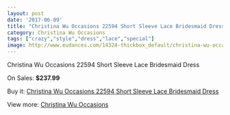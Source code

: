 ```yaml
---
layout: post
date: '2017-06-09'
title: "Christina Wu Occasions 22594 Short Sleeve Lace Bridesmaid Dress"
category: Christina Wu Occasions
tags: ["crazy","style","dress","lace","special"]
image: http://www.eudances.com/14324-thickbox_default/christina-wu-occasions-22594-short-sleeve-lace-bridesmaid-dress.jpg
---
```

Christina Wu Occasions 22594 Short Sleeve Lace Bridesmaid Dress

On Sales: **$237.99**
<a href="https://www.eudances.com/en/christina-wu-occasions/4300-christina-wu-occasions-22594-short-sleeve-lace-bridesmaid-dress.html"><amp-img layout="responsive" width="600" height="600" src="//www.eudances.com/14324-thickbox_default/christina-wu-occasions-22594-short-sleeve-lace-bridesmaid-dress.jpg" alt="Christina Wu Occasions 22594 Short Sleeve Lace Bridesmaid Dress 0" /></a>
<a href="https://www.eudances.com/en/christina-wu-occasions/4300-christina-wu-occasions-22594-short-sleeve-lace-bridesmaid-dress.html"><amp-img layout="responsive" width="600" height="600" src="//www.eudances.com/14327-thickbox_default/christina-wu-occasions-22594-short-sleeve-lace-bridesmaid-dress.jpg" alt="Christina Wu Occasions 22594 Short Sleeve Lace Bridesmaid Dress 1" /></a>
<a href="https://www.eudances.com/en/christina-wu-occasions/4300-christina-wu-occasions-22594-short-sleeve-lace-bridesmaid-dress.html"><amp-img layout="responsive" width="600" height="600" src="//www.eudances.com/14326-thickbox_default/christina-wu-occasions-22594-short-sleeve-lace-bridesmaid-dress.jpg" alt="Christina Wu Occasions 22594 Short Sleeve Lace Bridesmaid Dress 2" /></a>
<a href="https://www.eudances.com/en/christina-wu-occasions/4300-christina-wu-occasions-22594-short-sleeve-lace-bridesmaid-dress.html"><amp-img layout="responsive" width="600" height="600" src="//www.eudances.com/14325-thickbox_default/christina-wu-occasions-22594-short-sleeve-lace-bridesmaid-dress.jpg" alt="Christina Wu Occasions 22594 Short Sleeve Lace Bridesmaid Dress 3" /></a>

Buy it: [Christina Wu Occasions 22594 Short Sleeve Lace Bridesmaid Dress](https://www.eudances.com/en/christina-wu-occasions/4300-christina-wu-occasions-22594-short-sleeve-lace-bridesmaid-dress.html "Christina Wu Occasions 22594 Short Sleeve Lace Bridesmaid Dress")

View more: [Christina Wu Occasions](https://www.eudances.com/en/59-christina-wu-occasions "Christina Wu Occasions")
